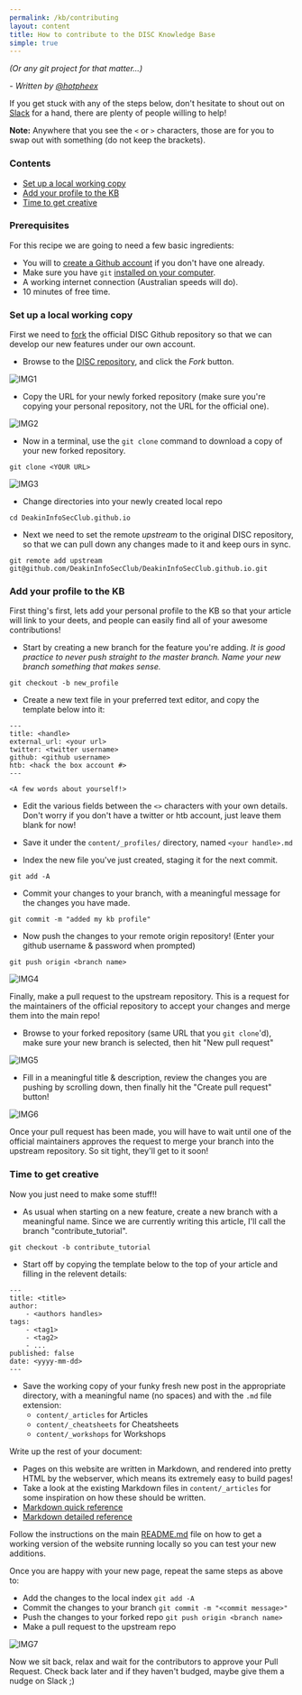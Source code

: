 ```yaml
---
permalink: /kb/contributing
layout: content
title: How to contribute to the DISC Knowledge Base
simple: true
---
```

*(Or any git project for that matter...)*

*- Written by [@hotpheex](/kb/profiles/hotpheex)*

If you get stuck with any of the steps below, don't hesitate to shout out on [Slack](http://discclub.slack.com) for a hand, there are plenty of people willing to help!

**Note:** Anywhere that you see the `<` or `>` characters, those are for you to swap out with something (do not keep the brackets).

### Contents
* [Set up a local working copy](#set-up-a-local-working-copy)
* [Add your profile to the KB](#add-your-profile-to-the-kb)
* [Time to get creative](#time-to-get-creative)

### Prerequisites
For this recipe we are going to need a few basic ingredients:
* You will to [create a Github account](https://github.com/join) if you don't have one already.
* Make sure you have `git` [installed on your computer](https://gist.github.com/derhuerst/1b15ff4652a867391f03).
* A working internet connection (Australian speeds will do).
* 10 minutes of free time.

### Set up a local working copy
First we need to [fork](https://help.github.com/en/articles/fork-a-repo) the official DISC Github repository so that we can develop our new features under our own account. 

* Browse to the [DISC repository](https://github.com/DeakinInfoSecClub/DeakinInfoSecClub.github.io), and click the *Fork* button.

![IMG1](../static/img/articles/contribute_tut_1.png)

* Copy the URL for your newly forked repository (make sure you're copying your personal repository, not the URL for the official one).

![IMG2](../static/img/articles/contribute_tut_2.png)

* Now in a terminal, use the `git clone` command to download a copy of your new forked repository.
```
git clone <YOUR URL>
```

![IMG3](../static/img/articles/contribute_tut_3.png)

* Change directories into your newly created local repo
```
cd DeakinInfoSecClub.github.io
```

* Next we need to set the remote *upstream* to the original DISC repository, so that we can pull down any changes made to it and keep ours in sync.
``` 
git remote add upstream git@github.com/DeakinInfoSecClub/DeakinInfoSecClub.github.io.git
```

### Add your profile to the KB
First thing's first, lets add your personal profile to the KB so that your article will link to your deets, and people can easily find all of your awesome contributions!
* Start by creating a new branch for the feature you're adding.
*It is good practice to never push straight to the master branch. Name your new branch something that makes sense.*
```
git checkout -b new_profile
```

* Create a new text file in your preferred text editor, and copy the template below into it:

```
---
title: <handle>
external_url: <your url>
twitter: <twitter username>
github: <github username>
htb: <hack the box account #>
---

<A few words about yourself!>
```

* Edit the various fields between the `<>` characters with your own details. Don't worry if you don't have a twitter or htb account, just leave them blank for now!

* Save it under the `content/_profiles/` directory, named `<your handle>.md`

* Index the new file you've just created, staging it for the next commit.
```
git add -A
```

* Commit your changes to your branch, with a meaningful message for the changes you have made.
```
git commit -m "added my kb profile"
```

* Now push the changes to your remote origin repository! (Enter your github username & password when prompted)
```
git push origin <branch name>
```

![IMG4](../static/img/articles/contribute_tut_4.png)

Finally, make a pull request to the upstream repository. This is a request for the maintainers of the official repository to accept your changes and merge them into the main repo!
* Browse to your forked repository (same URL that you `git clone`'d), make sure your new branch is selected, then hit "New pull request"

![IMG5](../static/img/articles/contribute_tut_5.png)

* Fill in a meaningful title & description, review the changes you are pushing by scrolling down, then finally hit the "Create pull request" button!

![IMG6](../static/img/articles/contribute_tut_6.png)

Once your pull request has been made, you will have to wait until one of the official maintainers approves the request to merge your branch into the upstream repository. So sit tight, they'll get to it soon!

### Time to get creative
Now you just need to make some stuff!!

* As usual when starting on a new feature, create a new branch with a meaningful name. Since we are currently writing this article, I'll call the branch "contribute_tutorial".
```
git checkout -b contribute_tutorial
```

* Start off by copying the template below to the top of your article and filling in the relevent details:

```
---
title: <title>
author:
    - <authors handles>
tags:
    - <tag1>
    - <tag2>
    - ...
published: false
date: <yyyy-mm-dd>
---
```

* Save the working copy of your funky fresh new post in the appropriate directory, with a meaningful name (no spaces) and with the `.md` file extension:
    * `content/_articles` for Articles
    * `content/_cheatsheets` for Cheatsheets
    * `content/_workshops` for Workshops

Write up the rest of your document:
* Pages on this website are written in Markdown, and rendered into pretty HTML by the webserver, which means its extremely easy to build pages!
* Take a look at the existing Markdown files in `content/_articles` for some inspiration on how these should be written.
* [Markdown quick reference](https://en.support.wordpress.com/markdown-quick-reference/)
* [Markdown detailed reference](https://github.com/adam-p/markdown-here/wiki/Markdown-Cheatsheet)

Follow the instructions on the main [README.md](https://github.com/DeakinInfoSecClub/DeakinInfoSecClub.github.io/blob/master/README.md) file on how to get a working version of the website running locally so you can test your new additions.

Once you are happy with your new page, repeat the same steps as above to:
* Add the changes to the local index `git add -A`
* Commit the changes to your branch `git commit -m "<commit message>"`
* Push the changes to your forked repo `git push origin <branch name>`
* Make a pull request to the upstream repo

![IMG7](../static/img/articles/contribute_tut_7.png)

Now we sit back, relax and wait for the contributors to approve your Pull Request.
Check back later and if they haven't budged, maybe give them a nudge on Slack ;)